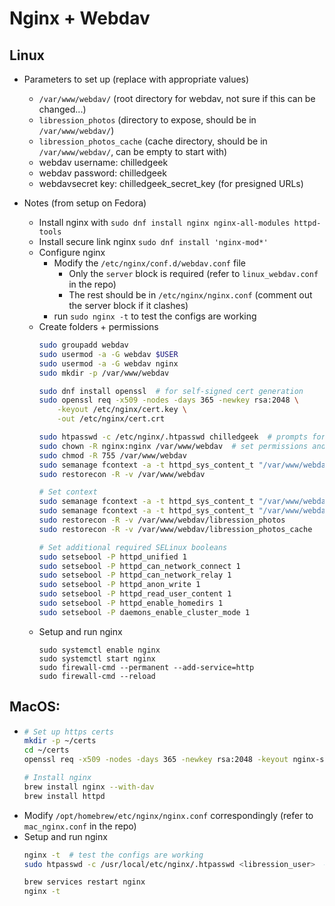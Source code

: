 # Nginx + Webdav

## Linux
- Parameters to set up (replace with appropriate values)
  - `/var/www/webdav/` (root directory for webdav, not sure if this can be changed...)
  - `libression_photos` (directory to expose, should be in `/var/www/webdav/`)
  - `libression_photos_cache` (cache directory, should be in `/var/www/webdav/`, can be empty to start with)
  - webdav username: chilledgeek
  - webdav password: chilledgeek
  - webdavsecret key: chilledgeek_secret_key (for presigned URLs)

- Notes (from setup on Fedora)
  - Install nginx with `sudo dnf install nginx nginx-all-modules httpd-tools`
  - Install secure link nginx `sudo dnf install 'nginx-mod*'`
  - Configure nginx
    - Modify the `/etc/nginx/conf.d/webdav.conf` file
      - Only the `server` block is required (refer to `linux_webdav.conf` in the repo)
      - The rest should be in `/etc/nginx/nginx.conf` (comment out the server block if it clashes)
    - run `sudo nginx -t` to test the configs are working
  - Create folders + permissions
    ``` bash
    sudo groupadd webdav
    sudo usermod -a -G webdav $USER
    sudo usermod -a -G webdav nginx
    sudo mkdir -p /var/www/webdav

    sudo dnf install openssl  # for self-signed cert generation
    sudo openssl req -x509 -nodes -days 365 -newkey rsa:2048 \
        -keyout /etc/nginx/cert.key \
        -out /etc/nginx/cert.crt

    sudo htpasswd -c /etc/nginx/.htpasswd chilledgeek  # prompts for password for basic authentication
    sudo chown -R nginx:nginx /var/www/webdav  # set permissions and SELinux context
    sudo chmod -R 755 /var/www/webdav
    sudo semanage fcontext -a -t httpd_sys_content_t "/var/www/webdav(/.)?"
    sudo restorecon -R -v /var/www/webdav

    # Set context
    sudo semanage fcontext -a -t httpd_sys_content_t "/var/www/webdav/libression_photos(/.*)?"
    sudo semanage fcontext -a -t httpd_sys_content_t "/var/www/webdav/libression_photos_cache(/.*)?"
    sudo restorecon -R -v /var/www/webdav/libression_photos
    sudo restorecon -R -v /var/www/webdav/libression_photos_cache

    # Set additional required SELinux booleans
    sudo setsebool -P httpd_unified 1
    sudo setsebool -P httpd_can_network_connect 1
    sudo setsebool -P httpd_can_network_relay 1
    sudo setsebool -P httpd_anon_write 1
    sudo setsebool -P httpd_read_user_content 1
    sudo setsebool -P httpd_enable_homedirs 1
    sudo setsebool -P daemons_enable_cluster_mode 1

    ```
  - Setup and run nginx
    ```
    sudo systemctl enable nginx
    sudo systemctl start nginx
    sudo firewall-cmd --permanent --add-service=http
    sudo firewall-cmd --reload
    ```

## MacOS:
- ``` bash
  # Set up https certs
  mkdir -p ~/certs
  cd ~/certs
  openssl req -x509 -nodes -days 365 -newkey rsa:2048 -keyout nginx-selfsigned.key -out nginx-selfsigned.crt

  # Install nginx
  brew install nginx --with-dav
  brew install httpd
  ```
- Modify `/opt/homebrew/etc/nginx/nginx.conf` correspondingly (refer to `mac_nginx.conf` in the repo)
- Setup and run nginx
  ``` bash
  nginx -t  # test the configs are working
  sudo htpasswd -c /usr/local/etc/nginx/.htpasswd <libression_user>  # prompts for password, which you then give, e.g. <libression_password>

  brew services restart nginx
  nginx -t
  ```

